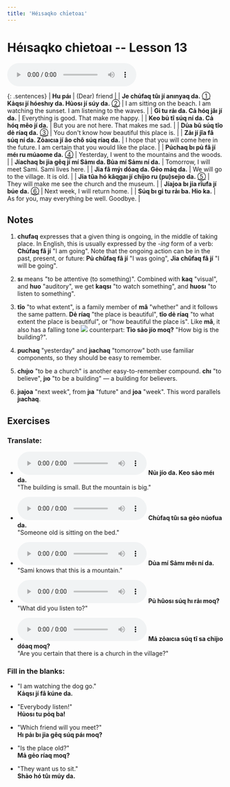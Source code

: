 ```yaml
---
title: 'Héısaqko chỉetoaı'
---
```

# **Héısaqko chỉetoaı** -- Lesson 13

<audio id="mainaudio" controls src="lesson.mp3"></audio>

{: .sentences}
| **Hu páı** | (Dear) friend |
| **Je chủfaq tûı jí anınyaq da.** [①](#fn-1) **Kảqsı jí hóeshıy da. Hủosı jí súy da.** [②](#fn-2) | I am sitting on the beach. I am watching the sunset. I am listening to the waves. |
| **Gỉ tu rảı da. Cả hóq jâı jí da.** | Everything is good. That make me happy. |
| **Keo bủ tî súq ní da. Cả hóq mêo jí da.** | But you are not here. That makes me sad. |
| **Dủa bũ súq tîo dẻ ríaq da.** [③](#fn-3) | You don't know how beautiful this place is. |
| **Zảı jí jîa fâ súq ní da. Zỏaıcıa jí âo chô súq ríaq da.** | I hope that you will come here in the future. I am certain that you would like the place. |
| **Púchaq bı pủ fâ jí méı ru múaome da.** [④](#fn-4) | Yesterday, I went to the mountains and the woods. |
| **Jíachaq bı jỉa gêq jí mí Sảmı da. Bủa mí Sảmı ní da.** | Tomorrow, I will meet Sami. Sami lives here. |
| **Jỉa fâ mýı dóaq da. Gẻo máq da.** | We will go to the village. It is old. |
| **Jỉa tûa hó kâqgaı jí chíjıo ru (pu)sejıo da.** [⑤](#fn-5) | They will make me see the church and the museum. |
| **Jíajoa bı jỉa rîufa jí búe da.** [⑥](#fn-6) | Next week, I will return home. |
| **Súq bı gỉ tu rảı ba. Hỉo ka.** | As for you, may everything be well. Goodbye. |

## Notes

1. <a name="fn-1" /> **chufaq** expresses that a given thing is ongoing, in the middle of taking place. In English, this is usually expressed by the *-ing* form of a verb: **Chủfaq fâ jí** "I am going". Note that the ongoing action can be in the past, present, or future: **Pủ chûfaq fâ jí** "I was going", **Jỉa chûfaq fâ jí** "I will be going".

2. <a name="fn-2" /> **sı** means "to be attentive (to something)". Combined with **kaq** "visual", and **huo** "auditory", we get **kaqsı** "to watch something", and **huosı** "to listen to something".

3. <a name="fn-3" /> **tîo** "to what extent", is a family member of **mâ** "whether" and it follows the same pattern. **Dẻ ríaq** "the place is beautiful", **tîo dẻ ríaq** "to what extent the place is beautiful", or "how beautiful the place is". Like **mâ**, it also has a falling tone ![](../tones/t4.png) counterpart: **Tỉo sảo jío moq?** "How big is the building?".

4. <a name="fn-4" /> **puchaq** "yesterday" and **jıachaq** "tomorrow" both use familiar components, so they should be easy to remember.

5. <a name="fn-5" /> **chıjıo** "to be a church" is another easy-to-remember compound. **chı** "to believe", **jıo** "to be a building" — a building for believers.

6. <a name="fn-6" /> **jıajoa** "next week", from **jıa** "future" and **joa** "week". This word parallels **jıachaq**.

## Exercises

### Translate:

- <audio controls src="ex1.mp3"></audio>
  **Nủı jío da. Keo sảo méı da.**  
  <span class="spoiler" tabindex=0>"The building is small. But the mountain is big."</span>
  
- <audio controls src="ex2.mp3"></audio>
  **Chủfaq tûı sa gẻo núofua da.**  
  <span class="spoiler" tabindex=0>"Someone old is sitting on the bed."</span>
  
- <audio controls src="ex3.mp3"></audio>
  **Dủa mí Sảmı mêı ní da.**  
  <span class="spoiler" tabindex=0>"Sami knows that this is a mountain."</span>
  
- <audio controls src="ex4.mp3"></audio>
  **Pủ hûosı súq hı rảı moq?**  
  <span class="spoiler" tabindex=0>"What did you listen to?"</span>
  
- <audio controls src="ex5.mp3"></audio>
  **Mả zỏaıcıa súq tî sa chỉjıo dóaq moq?**  
  <span class="spoiler" tabindex=0>"Are you certain that there is a church in the village?"</span>

### Fill in the blanks:

- "I am watching the dog go."  
  **<span class="spoiler" tabindex=0>Kảqsı</span> jí <span class="spoiler" tabindex=0>fâ</span> kúne da.**
  
- "Everybody listen!"  
  **<span class="spoiler" tabindex=0>Hủosı</span> tu <span class="spoiler" tabindex=0>pỏq</span> ba!**
  
- "Which friend will you meet?"  
  **<span class="spoiler" tabindex=0>Hı</span> pảı bı jỉa <span class="spoiler" tabindex=0>gêq</span> súq <span class="spoiler" tabindex=0>páı</span> moq?**
  
- "Is the place old?"  
  **Mả <span class="spoiler" tabindex=0>gẻo</span> ríaq moq?**
  
- "They want us to sit."  
  **Shảo hó <span class="spoiler" tabindex=0>tûı</span> múy da.**
